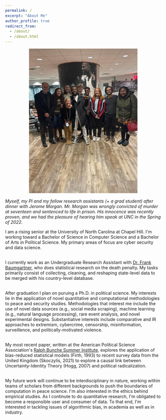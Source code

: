 ```yaml
---
permalink: /
excerpt: "About Me"
author_profile: true
redirect_from: 
  - /about/
  - /about.html
---
```


<center><img src="../images/jerome_group_photo_2.jpg" width="350"/></center>

*Myself, my PI and my fellow research assistants (+ a grad student) after dinner with Jerome Morgan. Mr. Morgan was wrongly convicted of murder at seventeen and sentenced to life in prison. His innocence was recently proven, and we had the pleasure of hearing him speak at UNC in the Spring of 2022.*

I am a rising senior at the University of North Carolina at Chapel Hill. I'm working toward a Bachelor of Science in Computer Science and a Bachelor of Arts in Political Science. My primary areas of focus are cyber security and data science. <br> <br>

I currently work as an Undergraduate Research Assistant with [Dr. Frank Baumgartner](https://fbaum.unc.edu/), who does statistical research on the death penalty. My tasks primarily consist of collecting, cleaning, and reshaping state-level data to be merged with his country-level database. <br> <br>

After graduation I plan on puruing a Ph.D. in political science. My interests lie in the application of novel quantitative and computational methodologies to peace and security studies. Methodologies that interest me include the use of novel data sources (e.g., social media scraping), machine learning (e.g., natural language processing), rare event analysis, and novel experimental designs. Substantiative interests include comparative and IR approaches to extremism, cybercrime, censorship, misinformation, surveillence, and politically-motivated violence.<br><br> 

My most recent paper, written at the American Political Science Association's [Ralph Bunche Summer Institute](https://www.apsanet.org/DIVERSITY/Ralph-Bunche-Summer-Institute/Current-RBSI-Scholars), explores the application of bias-reduced statistical models (Firth, 1993) to recent survey data from the United Kingdom (Skoczylis, 2021) to explore a causal link between Uncertainty-Identity Theory (Hogg, 2007) and political radicalization.<br> <br>

My future work will continue to be interdisciplinary in nature, working within teams of scholars from different backgrounds to push the boundaries of computation in peace science. I'm also interested in the ethics behind empirical studies. As I continute to do quantitative research, I'm obligated to become a responsible user and consumer of data. To that end, I'm interested in tackling issues of algorithmic bias, in academia as well as in industry.
